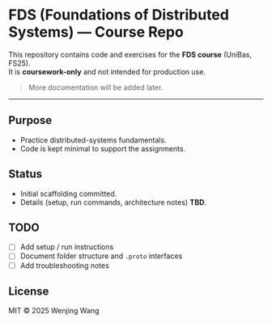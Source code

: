 # FDS (Foundations of Distributed Systems) — Course Repo

This repository contains code and exercises for the **FDS course** (UniBas, FS25).  
It is **coursework-only** and not intended for production use.

> More documentation will be added later.

---

## Purpose
- Practice distributed-systems fundamentals.
- Code is kept minimal to support the assignments.

## Status
- Initial scaffolding committed.
- Details (setup, run commands, architecture notes) **TBD**.

## TODO
- [ ] Add setup / run instructions
- [ ] Document folder structure and `.proto` interfaces
- [ ] Add troubleshooting notes

## License
MIT © 2025 Wenjing Wang
